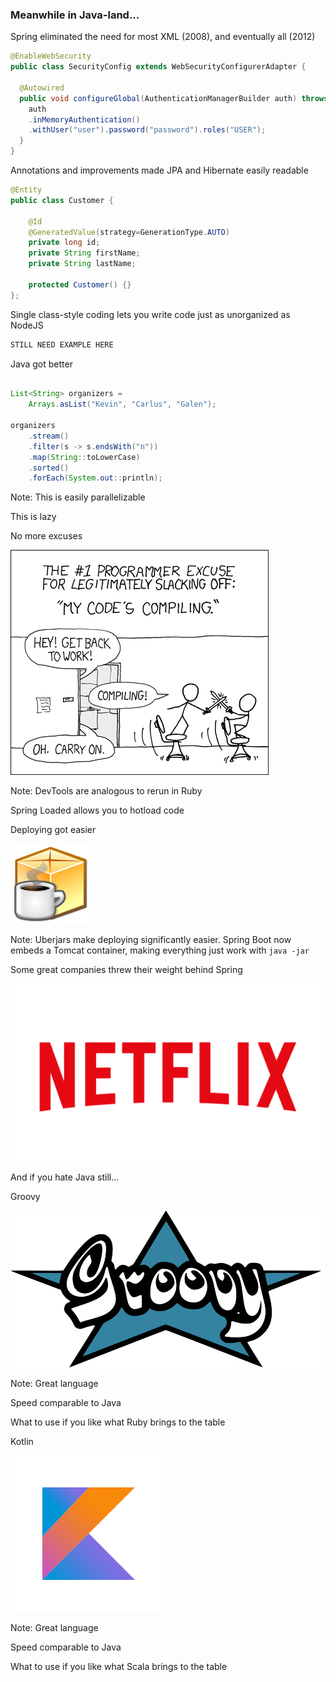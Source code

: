 ### Meanwhile in Java-land...


Spring eliminated the need for most XML (2008), and eventually all (2012)

```java
@EnableWebSecurity
public class SecurityConfig extends WebSecurityConfigurerAdapter {

  @Autowired
  public void configureGlobal(AuthenticationManagerBuilder auth) throws Exception {
    auth
    .inMemoryAuthentication()
    .withUser("user").password("password").roles("USER");
  }
}
```


Annotations and improvements made JPA and Hibernate easily readable
```java
@Entity
public class Customer {

    @Id
    @GeneratedValue(strategy=GenerationType.AUTO)
    private long id;
    private String firstName;
    private String lastName;

    protected Customer() {}
};
```


Single class-style coding lets you write code just as unorganized as NodeJS

```java
STILL NEED EXAMPLE HERE

```


Java got better

```java

List<String> organizers =
    Arrays.asList("Kevin", "Carlus", "Galen");

organizers
    .stream()
    .filter(s -> s.endsWith("n"))
    .map(String::toLowerCase)
    .sorted()
    .forEach(System.out::println);
```

Note:
This is easily parallelizable

This is lazy


No more excuses

![XKCD](images/xkcd-compiling.png)

Note:
DevTools are analogous to rerun in Ruby

Spring Loaded allows you to hotload code


Deploying got easier

![uberjar](images/java-jar.png)

Note:
Uberjars make deploying significantly easier. Spring Boot now embeds a Tomcat container, making everything just work with `java -jar`


Some great companies threw their weight behind Spring

![Netflix](images/netflix.png)


And if you hate Java still...


Groovy

![Groovy](images/groovy.png)

Note:
Great language

Speed comparable to Java

What to use if you like what Ruby brings to the table


Kotlin

![Kotlin](images/kotlin.png)

Note:
Great language

Speed comparable to Java

What to use if you like what Scala brings to the table

